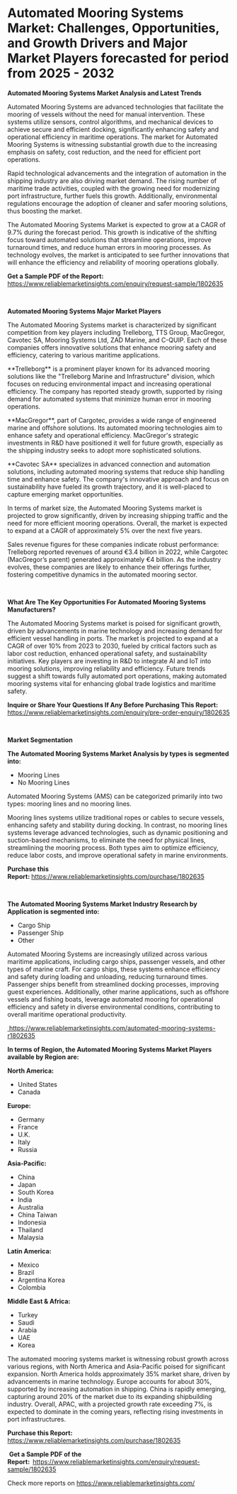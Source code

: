 <p><h1>Automated Mooring Systems Market: Challenges, Opportunities, and Growth Drivers and Major Market Players forecasted for period from 2025 - 2032</h1></p><p><strong>Automated Mooring Systems Market Analysis and Latest Trends</strong></p>
<p><p>Automated Mooring Systems are advanced technologies that facilitate the mooring of vessels without the need for manual intervention. These systems utilize sensors, control algorithms, and mechanical devices to achieve secure and efficient docking, significantly enhancing safety and operational efficiency in maritime operations. The market for Automated Mooring Systems is witnessing substantial growth due to the increasing emphasis on safety, cost reduction, and the need for efficient port operations.</p><p>Rapid technological advancements and the integration of automation in the shipping industry are also driving market demand. The rising number of maritime trade activities, coupled with the growing need for modernizing port infrastructure, further fuels this growth. Additionally, environmental regulations encourage the adoption of cleaner and safer mooring solutions, thus boosting the market. </p><p>The Automated Mooring Systems Market is expected to grow at a CAGR of 9.7% during the forecast period. This growth is indicative of the shifting focus toward automated solutions that streamline operations, improve turnaround times, and reduce human errors in mooring processes. As technology evolves, the market is anticipated to see further innovations that will enhance the efficiency and reliability of mooring operations globally.</p></p>
<p><strong>Get a Sample PDF of the Report:&nbsp;</strong> <a href="https://www.reliablemarketinsights.com/enquiry/request-sample/1802635?utm_campaign=1938&utm_medium=2&utm_source=Github&utm_content=ia&utm_term=18022025&utm_id=automated-mooring-systems">https://www.reliablemarketinsights.com/enquiry/request-sample/1802635</a></p>
<p>&nbsp;</p>
<p><strong>Automated Mooring Systems Major Market Players</strong></p>
<p><p>The Automated Mooring Systems market is characterized by significant competition from key players including Trelleborg, TTS Group, MacGregor, Cavotec SA, Mooring Systems Ltd, ZAD Marine, and C-QUIP. Each of these companies offers innovative solutions that enhance mooring safety and efficiency, catering to various maritime applications.</p><p>**Trelleborg** is a prominent player known for its advanced mooring solutions like the "Trelleborg Marine and Infrastructure" division, which focuses on reducing environmental impact and increasing operational efficiency. The company has reported steady growth, supported by rising demand for automated systems that minimize human error in mooring operations.</p><p>**MacGregor**, part of Cargotec, provides a wide range of engineered marine and offshore solutions. Its automated mooring technologies aim to enhance safety and operational efficiency. MacGregor's strategic investments in R&D have positioned it well for future growth, especially as the shipping industry seeks to adopt more sophisticated solutions.</p><p>**Cavotec SA** specializes in advanced connection and automation solutions, including automated mooring systems that reduce ship handling time and enhance safety. The company's innovative approach and focus on sustainability have fueled its growth trajectory, and it is well-placed to capture emerging market opportunities.</p><p>In terms of market size, the Automated Mooring Systems market is projected to grow significantly, driven by increasing shipping traffic and the need for more efficient mooring operations. Overall, the market is expected to expand at a CAGR of approximately 5% over the next five years.</p><p>Sales revenue figures for these companies indicate robust performance: Trelleborg reported revenues of around €3.4 billion in 2022, while Cargotec (MacGregor’s parent) generated approximately €4 billion. As the industry evolves, these companies are likely to enhance their offerings further, fostering competitive dynamics in the automated mooring sector.</p></p>
<p>&nbsp;</p>
<p><strong>What Are The Key Opportunities For Automated Mooring Systems Manufacturers?</strong></p>
<p><p>The Automated Mooring Systems market is poised for significant growth, driven by advancements in marine technology and increasing demand for efficient vessel handling in ports. The market is projected to expand at a CAGR of over 10% from 2023 to 2030, fueled by critical factors such as labor cost reduction, enhanced operational safety, and sustainability initiatives. Key players are investing in R&D to integrate AI and IoT into mooring solutions, improving reliability and efficiency. Future trends suggest a shift towards fully automated port operations, making automated mooring systems vital for enhancing global trade logistics and maritime safety.</p></p>
<p><strong>Inquire or Share Your Questions If Any Before Purchasing This Report:</strong> <a href="https://www.reliablemarketinsights.com/enquiry/pre-order-enquiry/1802635?utm_campaign=1938&utm_medium=2&utm_source=Github&utm_content=ia&utm_term=18022025&utm_id=automated-mooring-systems">https://www.reliablemarketinsights.com/enquiry/pre-order-enquiry/1802635</a></p>
<p>&nbsp;</p>
<p><strong>Market Segmentation</strong></p>
<p><strong>The Automated Mooring Systems Market Analysis by types is segmented into:</strong></p>
<p><ul><li>Mooring Lines</li><li>No Mooring Lines</li></ul></p>
<p><p>Automated Mooring Systems (AMS) can be categorized primarily into two types: mooring lines and no mooring lines. </p><p>Mooring lines systems utilize traditional ropes or cables to secure vessels, enhancing safety and stability during docking. In contrast, no mooring lines systems leverage advanced technologies, such as dynamic positioning and suction-based mechanisms, to eliminate the need for physical lines, streamlining the mooring process. Both types aim to optimize efficiency, reduce labor costs, and improve operational safety in marine environments.</p></p>
<p><strong>Purchase this Report:&nbsp;</strong><a href="https://www.reliablemarketinsights.com/purchase/1802635?utm_campaign=1938&utm_medium=2&utm_source=Github&utm_content=ia&utm_term=18022025&utm_id=automated-mooring-systems">https://www.reliablemarketinsights.com/purchase/1802635</a></p>
<p>&nbsp;</p>
<p><strong>The Automated Mooring Systems Market Industry Research by Application is segmented into:</strong></p>
<p><ul><li>Cargo Ship</li><li>Passenger Ship</li><li>Other</li></ul></p>
<p><p>Automated Mooring Systems are increasingly utilized across various maritime applications, including cargo ships, passenger vessels, and other types of marine craft. For cargo ships, these systems enhance efficiency and safety during loading and unloading, reducing turnaround times. Passenger ships benefit from streamlined docking processes, improving guest experiences. Additionally, other marine applications, such as offshore vessels and fishing boats, leverage automated mooring for operational efficiency and safety in diverse environmental conditions, contributing to overall maritime operational productivity.</p></p>
<p><a href="https://www.reliablemarketinsights.com/automated-mooring-systems-r1802635?utm_campaign=1938&utm_medium=2&utm_source=Github&utm_content=ia&utm_term=18022025&utm_id=automated-mooring-systems">&nbsp;https://www.reliablemarketinsights.com/automated-mooring-systems-r1802635</a></p>
<p><strong>In terms of Region, the Automated Mooring Systems Market Players available by Region are:</strong></p>
<p>
    <p> <strong> North America: </strong>
        <ul>
            <li>United States</li>
            <li>Canada</li>
        </ul>
        </p> 
    <p> <strong> Europe: </strong>
        <ul>
            <li>Germany</li>
            <li>France</li>
            <li>U.K.</li>
            <li>Italy</li>
            <li>Russia</li>
        </ul>
        </p> 
    <p> <strong> Asia-Pacific: </strong>
        <ul>
            <li>China</li>
            <li>Japan</li>
            <li>South Korea</li>
            <li>India</li>
            <li>Australia</li>
            <li>China Taiwan</li>
            <li>Indonesia</li>
            <li>Thailand</li>
            <li>Malaysia</li>
        </ul>
        </p> 
    <p> <strong> Latin America: </strong>
        <ul>
            <li>Mexico</li>
            <li>Brazil</li>
            <li>Argentina Korea</li>
            <li>Colombia</li>
        </ul>
        </p> 
    <p> <strong> Middle East & Africa: </strong>
        <ul>
            <li>Turkey</li>
            <li>Saudi</li>
            <li>Arabia</li>
            <li>UAE</li>
            <li>Korea</li>
        </ul>
    </p>
    </p>
<p><p>The automated mooring systems market is witnessing robust growth across various regions, with North America and Asia-Pacific poised for significant expansion. North America holds approximately 35% market share, driven by advancements in marine technology. Europe accounts for about 30%, supported by increasing automation in shipping. China is rapidly emerging, capturing around 20% of the market due to its expanding shipbuilding industry. Overall, APAC, with a projected growth rate exceeding 7%, is expected to dominate in the coming years, reflecting rising investments in port infrastructures.</p></p>
<p><strong>Purchase this Report: </strong><a href="https://www.reliablemarketinsights.com/purchase/1802635?utm_campaign=1938&utm_medium=2&utm_source=Github&utm_content=ia&utm_term=18022025&utm_id=automated-mooring-systems">https://www.reliablemarketinsights.com/purchase/1802635</a></p>
<p>&nbsp;<strong>Get a Sample PDF of the Report:&nbsp;&nbsp;</strong><a href="https://www.reliablemarketinsights.com/enquiry/request-sample/1802635?utm_campaign=1938&utm_medium=2&utm_source=Github&utm_content=ia&utm_term=18022025&utm_id=automated-mooring-systems">https://www.reliablemarketinsights.com/enquiry/request-sample/1802635</a></p>
<p><strong></strong></p>
<p>Check more reports on <a href="https://www.reliablemarketinsights.com/?utm_campaign=1938&utm_medium=2&utm_source=Github&utm_content=ia&utm_term=18022025&utm_id=automated-mooring-systems">https://www.reliablemarketinsights.com/</a></p>
